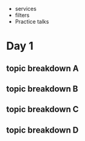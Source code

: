 - services
- filters
- Practice talks

# Day 1

## topic breakdown A
## topic breakdown B
## topic breakdown C
## topic breakdown D


    